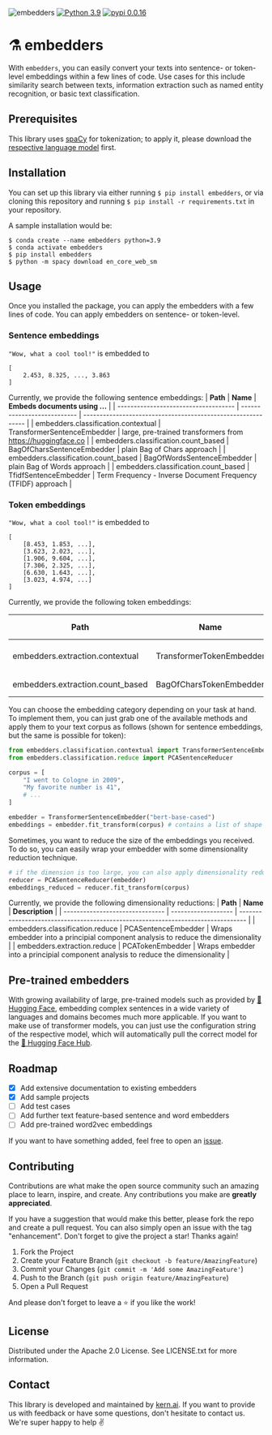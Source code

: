 ![embedders](https://uploads-ssl.webflow.com/61e47fafb12bd56b40022a49/626ee1c35a3abf0ca872486d_embedder-banner.png)
[![Python 3.9](https://img.shields.io/badge/python-3.9-blue.svg)](https://www.python.org/downloads/release/python-390/)
[![pypi 0.0.16](https://img.shields.io/badge/pypi-0.0.16-red.svg)](https://pypi.org/project/embedders/0.0.16/)

# ⚗️ embedders
With `embedders`, you can easily convert your texts into sentence- or token-level embeddings within a few lines of code. Use cases for this include similarity search between texts, information extraction such as named entity recognition, or basic text classification.

## Prerequisites
This library uses [spaCy](https://github.com/explosion/spaCy) for tokenization; to apply it, please download the [respective language model](https://spacy.io/models) first.

## Installation
You can set up this library via either running `$ pip install embedders`, or via cloning this repository and running `$ pip install -r requirements.txt` in your repository.

A sample installation would be:

```
$ conda create --name embedders python=3.9
$ conda activate embedders
$ pip install embedders
$ python -m spacy download en_core_web_sm
```

## Usage
Once you installed the package, you can apply the embedders with a few lines of code. You can apply embedders on sentence- or token-level.

### Sentence embeddings
`"Wow, what a cool tool!"` is embedded to 
```
[
    2.453, 8.325, ..., 3.863
]
```

Currently, we provide the following sentence embeddings:
| **Path**                             | **Name**                    | **Embeds documents using ...**                               |
| ------------------------------------ | --------------------------- | ------------------------------------------------------------ |
| embedders.classification.contextual  | TransformerSentenceEmbedder | large, pre-trained transformers from https://huggingface.co  |
| embedders.classification.count_based | BagOfCharsSentenceEmbedder  | plain Bag of Chars approach                                  |
| embedders.classification.count_based | BagOfWordsSentenceEmbedder  | plain Bag of Words approach                                  |
| embedders.classification.count_based | TfidfSentenceEmbedder       | Term Frequency - Inverse Document Frequency (TFIDF) approach |

### Token embeddings
`"Wow, what a cool tool!"` is embedded to
```
[
    [8.453, 1.853, ...],
    [3.623, 2.023, ...],
    [1.906, 9.604, ...],
    [7.306, 2.325, ...],
    [6.630, 1.643, ...],
    [3.023, 4.974, ...]
]
```

Currently, we provide the following token embeddings:

| **Path**                         | **Name**                 | **Embeds documents using ...**                              |
| -------------------------------- | ------------------------ | ----------------------------------------------------------- |
| embedders.extraction.contextual  | TransformerTokenEmbedder | large, pre-trained transformers from https://huggingface.co |
| embedders.extraction.count_based | BagOfCharsTokenEmbedder  | plain Bag of Characters approach                            |

You can choose the embedding category depending on your task at hand. To implement them, you can just grab one of the available methods and apply them to your text corpus as follows (shown for sentence embeddings, but the same is possible for token):

```python
from embedders.classification.contextual import TransformerSentenceEmbedder
from embedders.classification.reduce import PCASentenceReducer

corpus = [
    "I went to Cologne in 2009",
    "My favorite number is 41",
    # ...
]

embedder = TransformerSentenceEmbedder("bert-base-cased")
embeddings = embedder.fit_transform(corpus) # contains a list of shape [num_texts, embedding_dimension]
```

Sometimes, you want to reduce the size of the embeddings you received. To do so, you can easily wrap your embedder with some dimensionality reduction technique.

```python
# if the dimension is too large, you can also apply dimensionality reduction
reducer = PCASentenceReducer(embedder)
embeddings_reduced = reducer.fit_transform(corpus)
```

Currently, we provide the following dimensionality reductions:
| **Path**                        | **Name**            | **Description**                                                                  |
| ------------------------------- | ------------------- | -------------------------------------------------------------------------------- |
| embedders.classification.reduce | PCASentenceEmbedder | Wraps embedder into a principial component analysis to reduce the dimensionality |
| embedders.extraction.reduce     | PCATokenEmbedder    | Wraps embedder into a principial component analysis to reduce the dimensionality |

## Pre-trained embedders
With growing availability of large, pre-trained models such as provided by [🤗 Hugging Face](https://huggingface.co/), embedding complex sentences in a wide variety of languages and domains becomes much more applicable. If you want to make use of transformer models, you can just use the configuration string of the respective model, which will automatically pull the correct model for the [🤗 Hugging Face Hub](https://huggingface.co/models).

## Roadmap
- [x] Add extensive documentation to existing embedders
- [x] Add sample projects
- [ ] Add test cases
- [ ] Add further text feature-based sentence and word embedders
- [ ] Add pre-trained word2vec embeddings

If you want to have something added, feel free to open an [issue](https://github.com/code-kern-ai/embedders/issues).

## Contributing
Contributions are what make the open source community such an amazing place to learn, inspire, and create. Any contributions you make are **greatly appreciated**.

If you have a suggestion that would make this better, please fork the repo and create a pull request. You can also simply open an issue with the tag "enhancement".
Don't forget to give the project a star! Thanks again!

1. Fork the Project
2. Create your Feature Branch (`git checkout -b feature/AmazingFeature`)
3. Commit your Changes (`git commit -m 'Add some AmazingFeature'`)
4. Push to the Branch (`git push origin feature/AmazingFeature`)
5. Open a Pull Request

And please don't forget to leave a ⭐ if you like the work! 

## License
Distributed under the Apache 2.0 License. See LICENSE.txt for more information.

## Contact
This library is developed and maintained by [kern.ai](https://github.com/code-kern-ai). If you want to provide us with feedback or have some questions, don't hesitate to contact us. We're super happy to help ✌️
